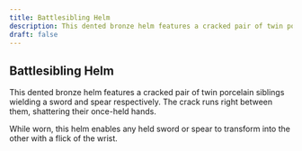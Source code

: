 ```yaml
---
title: Battlesibling Helm
description: This dented bronze helm features a cracked pair of twin porcelain siblings wielding a sword and spear respectively. The crack runs right between them, shattering their once-held hands....
draft: false
---
```


## Battlesibling Helm

This dented bronze helm features a cracked pair of twin porcelain siblings wielding a sword and spear respectively. The crack runs right between them, shattering their once-held hands.

While worn, this helm enables any held sword or spear to transform into the other with a flick of the wrist.
